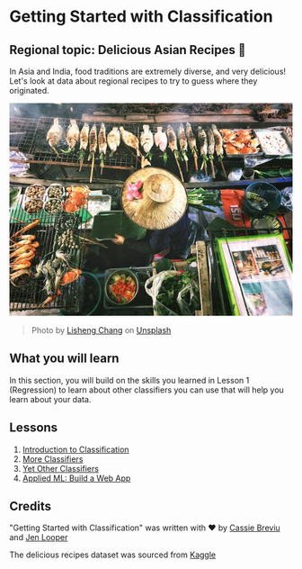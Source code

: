 # Getting Started with Classification
## Regional topic: Delicious Asian Recipes 🍜

In Asia and India, food traditions are extremely diverse, and very delicious! Let's look at data about regional recipes to try to guess where they originated.

![Thai food seller](./images/thai-food.jpg)
> Photo by <a href="https://unsplash.com/@changlisheng?utm_source=unsplash&utm_medium=referral&utm_content=creditCopyText">Lisheng Chang</a> on <a href="https://unsplash.com/s/photos/asian-food?utm_source=unsplash&utm_medium=referral&utm_content=creditCopyText">Unsplash</a>
  
## What you will learn

In this section, you will build on the skills you learned in Lesson 1 (Regression) to learn about other classifiers you can use that will help you learn about your data.
## Lessons

1. [Introduction to Classification](1-Introduction/README.md)
2. [More Classifiers](2-Classifiers-1/README.md)
3. [Yet Other Classifiers](3-Classifiers-2/README.md)
4. [Applied ML: Build a Web App](4-Applied/README.md)
## Credits

"Getting Started with Classification" was written with ♥️ by [Cassie Breviu](https://www.twitter.com/cassieview) and [Jen Looper](https://www.twitter.com/jenlooper)

The delicious recipes dataset was sourced from [Kaggle](https://www.kaggle.com/hoandan/asian-and-indian-cuisines)